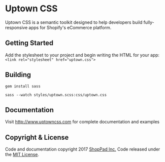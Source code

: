 Uptown CSS
=====================
Uptown CSS is a semantic toolkit designed to help developers build fully-responsive apps for Shopify's eCommerce platform.

Getting Started
---------------------
Add the stylesheet to your project and begin writing the HTML for your app:
`<link rel="stylesheet" href="uptown.css">`

Building
--------

`gem install sass`

`sass --watch styles/uptown.scss:css/uptown.css`

Documentation
---------------------
Visit http://www.uptowncss.com for complete documentation and examples

Copyright & License
---------------------
Code and documentation copyright 2017 [ShopPad Inc.](http://www.theshoppad.com) Code released under the [MIT License](LICENSE).

